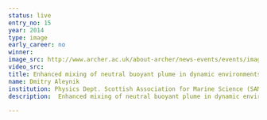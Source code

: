 ```yaml
---
status: live
entry_no: 15
year: 2014
type: image 
early_career: no 
winner: 
image_src: http://www.archer.ac.uk/about-archer/news-events/events/image-comp/gallery-2014/15_Entry_800.jpg
video_src: 
title: Enhanced mixing of neutral buoyant plume in dynamic environments of tidally induced internal waves bouncing between steep side walls of deep narrow rift valley.
name: Dmitry Aleynik
institution: Physics Dept. Scottish Association for Marine Science (SAMS)
description:  Enhanced mixing of neutral buoyant plume in dynamic environments of tidally induced internal waves (IW) bouncing between steep side walls of deep narrow rift valley. (a) 3D snapshot of rising plume dispersal from Rainbow hydrothermal vent field at Mid Atlantic Ridge (36&deg;14'N), bathymetry is shown every 50 m. (b) Horizontal distribution of the non-hydrostatic pressure (dbar) at a water depth of 2200m assists to visualize IW upstream propagation as ripples, reflected from topography. (c) Vertical section of east/west baroclinic currents across the rift valley, tidal (vertically averaged) component was subtracted from full velocity profile (m/s). Overlapping white lines shows vertical displacement of isotherms (&deg;C), associated with IW; yellow isolines indicate spread of a passive tracer emanating from 'black smokers'. At ARCHER the MITgcm numerical simulation of the largest documented natural plume in deep Atlantic provide a proxy to assess environmental impacts of expected human activity (EC-FP7 MIDAS at SAMS).
  
---
```

